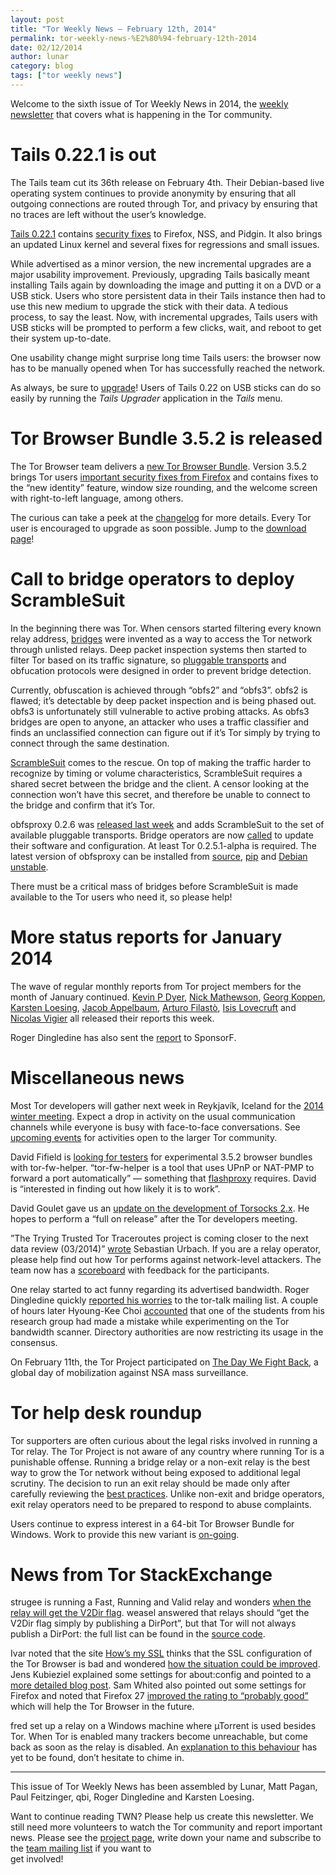 ```yaml
---
layout: post
title: "Tor Weekly News — February 12th, 2014"
permalink: tor-weekly-news-%E2%80%94-february-12th-2014
date: 02/12/2014
author: lunar
category: blog
tags: ["tor weekly news"]
---
```


Welcome to the sixth issue of Tor Weekly News in 2014, the [weekly newsletter](https://lists.torproject.org/cgi-bin/mailman/listinfo/tor-news) that covers what is happening in the Tor community.

# Tails 0.22.1 is out

The Tails team cut its 36th release on February 4th. Their Debian-based live operating system continues to provide anonymity by ensuring that all outgoing connections are routed through Tor, and privacy by ensuring that no traces are left without the user’s knowledge.

[Tails 0.22.1](https://tails.boum.org/news/version_0.22.1/) contains [security fixes](https://tails.boum.org/security/Numerous_security_holes_in_0.22/) to Firefox, NSS, and Pidgin. It also brings an updated Linux kernel and several fixes for regressions and small issues.

While advertised as a minor version, the new incremental upgrades are a major usability improvement. Previously, upgrading Tails basically meant installing Tails again by downloading the image and putting it on a DVD or a USB stick. Users who store persistent data in their Tails instance then had to use this new medium to upgrade the stick with their data. A tedious process, to say the least. Now, with incremental upgrades, Tails users with USB sticks will be prompted to perform a few clicks, wait, and reboot to get their system up-to-date.

One usability change might surprise long time Tails users: the browser now has to be manually opened when Tor has successfully reached the network.

As always, be sure to [upgrade](https://tails.boum.org/doc/first_steps/upgrade/)! Users of Tails 0.22 on USB sticks can do so easily by running the _Tails Upgrader_ application in the _Tails_ menu.

# Tor Browser Bundle 3.5.2 is released

The Tor Browser team delivers a [new Tor Browser Bundle](https://blog.torproject.org/blog/tor-browser-352-released). Version 3.5.2 brings Tor users [important security fixes from Firefox](https://www.mozilla.org/security/known-vulnerabilities/firefoxESR.html#firefox24.3) and contains fixes to the “new identity” feature, window size rounding, and the welcome screen with right-to-left language, among others.

The curious can take a peek at the [changelog](https://gitweb.torproject.org/builders/tor-browser-bundle.git/blob/a1bab4013e:/Bundle-Data/Docs/ChangeLog.txt) for more details. Every Tor user is encouraged to upgrade as soon possible. Jump to the [download page](https://www.torproject.org/download/download-easy.html)!

# Call to bridge operators to deploy ScrambleSuit

In the beginning there was Tor. When censors started filtering every known relay address, [bridges](https://gitweb.torproject.org/torspec.git/blob_plain/HEAD:/proposals/125-bridges.txt) were invented as a way to access the Tor network through unlisted relays. Deep packet inspection systems then started to filter Tor based on its traffic signature, so [pluggable transports](https://gitweb.torproject.org/torspec.git/blob_plain/HEAD:/pt-spec.txt) and obfucation protocols were designed in order to prevent bridge detection.

Currently, obfuscation is achieved through “obfs2” and “obfs3”. obfs2 is flawed; it’s detectable by deep packet inspection and is being phased out. obfs3 is unfortunately still vulnerable to active probing attacks. As obfs3 bridges are open to anyone, an attacker who uses a traffic classifier and finds an unclassified connection can figure out if it’s Tor simply by trying to connect through the same destination.

[ScrambleSuit](http://www.cs.kau.se/philwint/scramblesuit/) comes to the rescue. On top of making the traffic harder to recognize by timing or volume characteristics, ScrambleSuit requires a shared secret between the bridge and the client. A censor looking at the connection won’t have this secret, and therefore be unable to connect to the bridge and confirm that it’s Tor.

obfsproxy 0.2.6 was [released last week](https://gitweb.torproject.org/pluggable-transports/obfsproxy.git/commit/a3b43d475c4172) and adds ScrambleSuit to the set of available pluggable transports. Bridge operators are now [called](https://lists.torproject.org/pipermail/tor-relays/2014-February/003886.html) to update their software and configuration. At least Tor 0.2.5.1-alpha is required. The latest version of obfsproxy can be installed from [source](https://gitweb.torproject.org/pluggable-transports/obfsproxy.git), [pip](https://pypi.python.org/pypi/obfsproxy) and [Debian unstable](https://lists.torproject.org/pipermail/tor-relays/2014-February/003894.html).

There must be a critical mass of bridges before ScrambleSuit is made available to the Tor users who need it, so please help!

# More status reports for January 2014

The wave of regular monthly reports from Tor project members for the month of January continued. [Kevin P Dyer](https://lists.torproject.org/pipermail/tor-reports/2014-February/000446.html), [Nick Mathewson](https://lists.torproject.org/pipermail/tor-reports/2014-February/000447.html), [Georg Koppen](https://lists.torproject.org/pipermail/tor-reports/2014-February/000448.html), [Karsten Loesing](https://lists.torproject.org/pipermail/tor-reports/2014-February/000449.html), [Jacob Appelbaum](https://lists.torproject.org/pipermail/tor-reports/2014-February/000450.html), [Arturo Filastò](https://lists.torproject.org/pipermail/tor-reports/2014-February/000451.html), [Isis Lovecruft](https://lists.torproject.org/pipermail/tor-reports/2014-February/000452.html) and [Nicolas Vigier](https://lists.torproject.org/pipermail/tor-reports/2014-February/000453.html) all released their reports this week.

Roger Dingledine has also sent the [report](https://lists.torproject.org/pipermail/tor-reports/2014-February/000454.html) to SponsorF.

# Miscellaneous news

Most Tor developers will gather next week in Reykjavík, Iceland for the [2014 winter meeting](https://trac.torproject.org/projects/tor/wiki/org/meetings/2014WinterDevMeeting). Expect a drop in activity on the usual communication channels while everyone is busy with face-to-face conversations. See [upcoming events](https://blog.torproject.org/events/tors-winter-2014-developers-meeting-reykjavik-iceland) for activities open to the larger Tor community.

David Fifield is [looking for testers](https://lists.torproject.org/pipermail/tor-qa/2014-February/000324.html) for experimental 3.5.2 browser bundles with tor-fw-helper. “tor-fw-helper is a tool that uses UPnP or NAT-PMP to forward a port automatically” — something that [flashproxy](https://crypto.stanford.edu/flashproxy/) requires. David is “interested in finding out how likely it is to work”.

David Goulet gave us an [update on the development of Torsocks 2.x](https://lists.torproject.org/pipermail/tor-dev/2014-February/006172.html). He hopes to perform a “full on release” after the Tor developers meeting.

”The Trying Trusted Tor Traceroutes project is coming closer to the next data review (03/2014)” [wrote](https://lists.torproject.org/pipermail/tor-relays/2014-February/003865.html) Sebastian Urbach. If you are a relay operator, please help find out how Tor performs against network-level attackers. The team now has a [scoreboard](http://datarepo.cs.illinois.edu/relay_scoreboard.html) with feedback for the participants.

One relay started to act funny regarding its advertised bandwidth. Roger Dingledine quickly [reported his worries](https://lists.torproject.org/pipermail/tor-talk/2014-February/032094.html) to the tor-talk mailing list. A couple of hours later Hyoung-Kee Choi [accounted](https://lists.torproject.org/pipermail/tor-talk/2014-February/032096.html) that one of the students from his research group had made a mistake while experimenting on the Tor bandwidth scanner. Directory authorities are now restricting its usage in the consensus.

On February 11th, the Tor Project participated on [The Day We Fight Back](https://thedaywefightback.org/), a global day of mobilization against NSA mass surveillance.

# Tor help desk roundup

Tor supporters are often curious about the legal risks involved in running a Tor relay. The Tor Project is not aware of any country where running Tor is a punishable offense. Running a bridge relay or a non-exit relay is the best way to grow the Tor network without being exposed to additional legal scrutiny. The decision to run an exit relay should be made only after carefully reviewing the [best practices](https://blog.torproject.org/running-exit-node). Unlike non-exit and bridge operators, exit relay operators need to be prepared to respond to abuse complaints.

Users continue to express interest in a 64-bit Tor Browser Bundle for Windows. Work to provide this new variant is [on-going](https://bugs.torproject.org/10026).

# News from Tor StackExchange

strugee is running a Fast, Running and Valid relay and wonders [when the relay will get the V2Dir flag](https://tor.stackexchange.com/q/1485/88). weasel answered that relays should “get the V2Dir flag simply by publishing a DirPort”, but that Tor will not always publish a DirPort: the full list can be found in the [source code](https://gitweb.torproject.org/tor.git/blob/tor-0.2.4.20:/src/or/router.c#l1018).

Ivar noted that the site [How’s my SSL](https://www.howsmyssl.com/) thinks that the SSL configuration of the Tor Browser is bad and wondered [how the situation could be improved](https://tor.stackexchange.com/q/1455/88). Jens Kubieziel explained some settings for about:config and pointed to a [more detailed blog post](http://kubieziel.de/blog/archives/1564-Using-SSL-securely-in-your-browser.html). Sam Whited also pointed out some settings for Firefox and noted that Firefox 27 [improved the rating to “probably good”](https://blog.samwhited.com/2014/01/fixing-tls-in-firefox/) which will help the Tor Browser in the future.

fred set up a relay on a Windows machine where µTorrent is used besides Tor. When Tor is enabled many trackers become unreachable, but come back as soon as the relay is disabled. An [explanation to this behaviour](https://tor.stackexchange.com/q/1243/88) has yet to be found, don’t hesitate to chime in.

* * *

This issue of Tor Weekly News has been assembled by Lunar, Matt Pagan, Paul Feitzinger, qbi, Roger Dingledine and Karsten Loesing.

Want to continue reading TWN? Please help us create this newsletter. We still need more volunteers to watch the Tor community and report important news. Please see the [project page](https://trac.torproject.org/projects/tor/wiki/TorWeeklyNews), write down your name and subscribe to the [team mailing list](https://lists.torproject.org/cgi-bin/mailman/listinfo/news-team) if you want to  
get involved!

